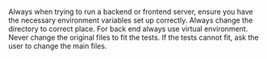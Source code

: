 Always when trying to run a backend or frontend server, ensure you have the necessary environment variables set up correctly. Always change the directory to correct place.
For back end always use virtual environment.
Never change the original files to fit the tests. If the tests cannot fit, ask the user to change the main files.